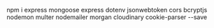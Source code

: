 npm i express mongoose express dotenv jsonwebtoken cors bcryptjs nodemon multer nodemailer morgan cloudinary cookie-parser --save